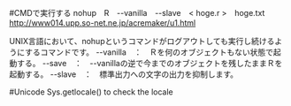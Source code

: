 #CMDで実行する
nohup　R　--vanilla　--slave　< hoge.r >　hoge.txt
http://www014.upp.so-net.ne.jp/acremaker/u1.html

UNIX言語において、nohupというコマンドがログアウトしても実行し続けるようにするコマンドです。
--vanilla　：　Ｒを何のオブジェクトもない状態で起動する。
--save　：　--vanillaの逆で今までのオブジェクトを残したままＲを起動する。
--slave　：　標準出力への文字の出力を抑制します。

#Unicode
 Sys.getlocale()
 to check the locale